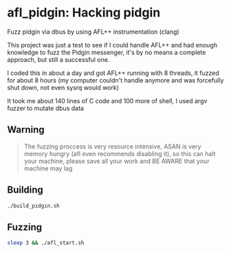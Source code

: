 # afl_pidgin: Hacking pidgin

Fuzz pidgin via dbus by using AFL++ instrumentation (clang)

This project was just a test to see if I could handle AFL++ and had enough knowledge to fuzz the Pidgin messenger, it's by no means a complete approach, but still a successful one.

I coded this in about a day and got AFL++ running with 8 threads, it fuzzed for about 8 hours (my computer couldn't handle anymore and was forcefully shut down, not even sysrq would work)

It took me about 140 lines of C code and 100 more of shell, I used argv fuzzer to mutate dbus data

## Warning
> The fuzzing proccess is very resource intensive, ASAN is very memory hungry (afl even recommends disabling it), so this can halt your machine, please save all your work and BE AWARE that your machine may lag


## Building
```bash
./build_pidgin.sh
```

## Fuzzing
```bash
sleep 3 && ./afl_start.sh
```

